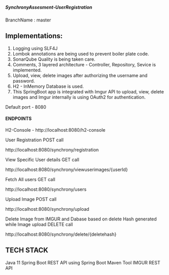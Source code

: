 ##### SynchronyAssesment-UserRegistration

BranchName : master

## Implementations:
1. Logging using SLF4J 
2. Lombok annotations are being used to prevent boiler plate code.
3. SonarQube Quality is being taken care.
4. Comments, 3 layered architecture - Controller, Repository, Sevice is implemented.
5. Upload, view, delete images after authorizing the username and password.
6. H2 - InMemory Database is used.
7. This SpringBoot app is integrated with Imgur API to upload, view, delete images and Imgur internally is using OAuth2 for authentication.

Default port - 8080

#### ENDPOINTS

H2-Console - http://localhost:8080/h2-console

User Registration POST call

http://localhost:8080/synchrony/registration

View Specific User details GET call

http://localhost:8080/synchrony/viewuserimages/{userId}

Fetch All users GET call

http://localhost:8080/synchrony/users

Upload Image POST call

http://localhost:8080/synchrony/upload

Delete Image from IMGUR and Dabase based on delete Hash generated while Image upload DELETE call

http://localhost:8080/synchrony/delete/{deletehash}

## TECH STACK
Java 11
Spring Boot
REST API using Spring Boot
Maven Tool
IMGUR REST API


